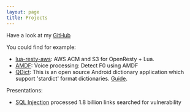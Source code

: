 ```yaml
---
layout: page
title: Projects
---
```


Have a look at my [GitHub](https://github.com/namndev/)

You could find for example:

- [lua-resty-aws](https://github.com/namndev/lua-resty-aws): AWS ACM and S3 for OpenResty + Lua.
- [AMDF](https://github.com/namndev/AMDF): Voice processing: Detect F0 using AMDF
- [QDict](https://github.com/namndev/QDict): This is an open source Android dictionary application which support 'stardict' format dictionaries. [Guide](/2015-05-13-qdict).

Presentations:

- [SQL Injection](/injectable_presentation/) processed 1.8 billion links searched for vulnerability